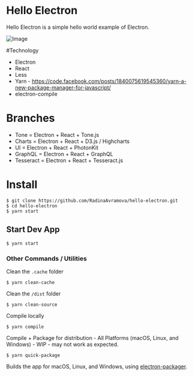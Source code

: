 
# Hello Electron
Hello Electron is a simple hello world example of Electron.

![Image](https://dl.dropboxusercontent.com/s/huxc71ajiw8ij4s/Screenshot%202016-10-13%2009.54.17.png?dl=0?raw=true)

#Technology
- Electron
- React
- Less
- Yarn - https://code.facebook.com/posts/1840075619545360/yarn-a-new-package-manager-for-javascript/
- electron-compile

# Branches

- Tone = Electron + React + Tone.js
- Charts = Electron + React + D3.js / Highcharts
- UI = Electron + React + PhotonKit
- GraphQL = Electron + React + GraphQL
- Tesseract = Electron + React + Tesseract.js

# Install

```
$ git clone https://github.com/RadinaAvramova/hello-electron.git
$ cd hello-electron
$ yarn start
```

## Start Dev App

```
$ yarn start
```

### Other Commands / Utilities

Clean the `.cache` folder

```
$ yarn clean-cache
```

Clean the `/dist` folder

```
$ yarn clean-source
```

Compile locally

```
$ yarn compile
```

Compile + Package for distribution - All Platforms (macOS, Linux, and Windows) - WIP - may not work as expected.

```
$ yarn quick-package
```

Builds the app for macOS, Linux, and Windows, using [electron-packager](https://github.com/electron-userland/electron-packager).
